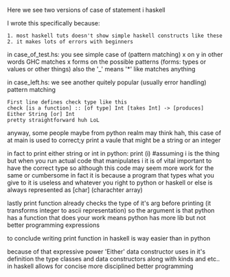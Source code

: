 Here we see two versions of case of statement i haskell 

I wrote this specifically because:

	1. most haskell tuts doesn't show simple haskell constructs like these
	2. it makes lots of errors with beginners

in case_of_test.hs:
	you see simple case of (pattern matching) x on y
	in other words
		GHC matches x forms on the possible patterns (forms: types or values or other things)
	also the '_' means '*' like matches anything

in case_left.hs:
	we see another quitely popular (usually error handling) pattern matching 
	
	First line defines check type like this
	check [is a function] :: [of type] Int [takes Int] -> [produces] Either String [or] Int
	pretty straightforward huh LoL

anyway, some people maybe from python realm may think hah, this case of at main is used to correct;y print a vaule that might be a string or an integer

in fact to print either string or int in python:
	print (i)
	\#assuming i is the thing
but when you run actual code that manipulates i it is of vital important to have the correct type
so although this code may seem more work for the same or cumbersome in fact it is because a program that types what you give to it is useless
and whatever you right to python or haskell or else is always represented as [char] (charachter array)

lastly print function already checks the type of it's arg before printing (it transforms integer to ascii representation) so the argument is that python has a function that does your work means python has more lib but not better programming expressions

to conclude writing print function in haskell is way easier than in python

because of that expressive power 'Either' data constructor uses in it's definition
the type classes and data constructors along with kinds and etc.. in haskell allows for concise more disciplined better programming

